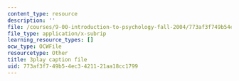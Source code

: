 ```yaml
---
content_type: resource
description: ''
file: /courses/9-00-introduction-to-psychology-fall-2004/773af3f749b54ec3421121aa18cc1799_10495.srt
file_type: application/x-subrip
learning_resource_types: []
ocw_type: OCWFile
resourcetype: Other
title: 3play caption file
uid: 773af3f7-49b5-4ec3-4211-21aa18cc1799
---
```

